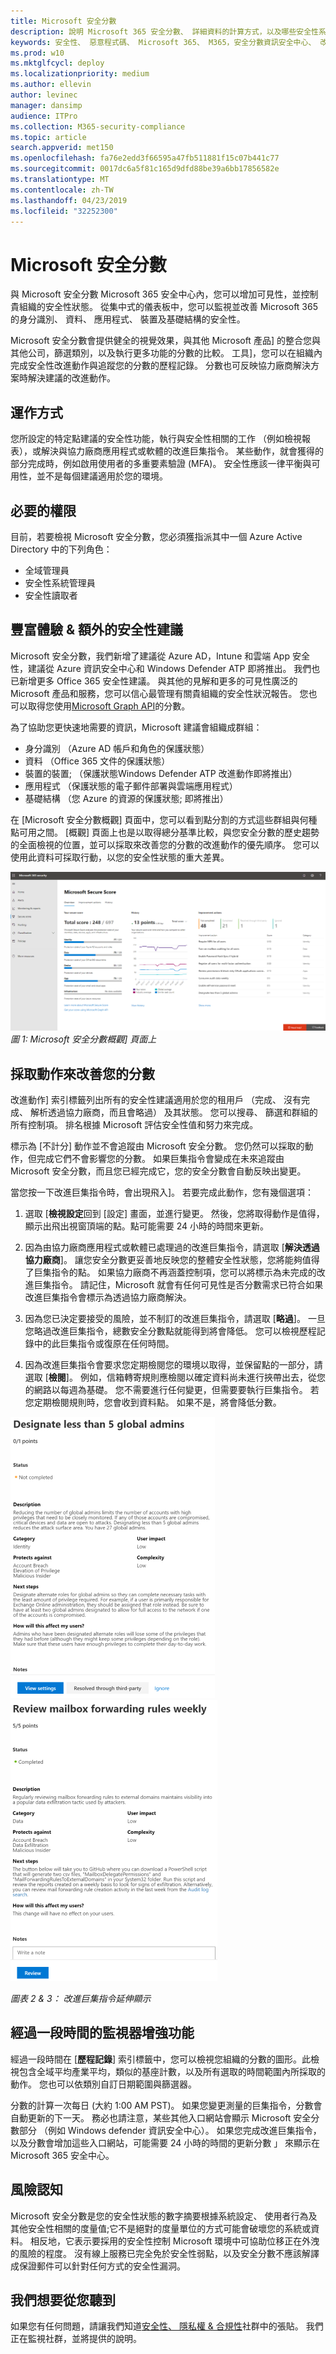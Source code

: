 ```yaml
---
title: Microsoft 安全分數
description: 說明 Microsoft 365 安全分數、 詳細資料的計算方式，以及哪些安全性系統管理員可以預期使用它。
keywords: 安全性、 惡意程式碼、 Microsoft 365、 M365，安全分數資訊安全中心、 改進動作
ms.prod: w10
ms.mktglfcycl: deploy
ms.localizationpriority: medium
ms.author: ellevin
author: levinec
manager: dansimp
audience: ITPro
ms.collection: M365-security-compliance
ms.topic: article
search.appverid: met150
ms.openlocfilehash: fa76e2edd3f66595a47fb511881f15c07b441c77
ms.sourcegitcommit: 0017dc6a5f81c165d9dfd88be39a6bb17856582e
ms.translationtype: MT
ms.contentlocale: zh-TW
ms.lasthandoff: 04/23/2019
ms.locfileid: "32252300"
---
```

# <a name="microsoft-secure-score"></a>Microsoft 安全分數

與 Microsoft 安全分數 Microsoft 365 安全中心內，您可以增加可見性，並控制貴組織的安全性狀態。 從集中式的儀表板中，您可以監視並改善 Microsoft 365 的身分識別、 資料、 應用程式、 裝置及基礎結構的安全性。

Microsoft 安全分數會提供健全的視覺效果，與其他 Microsoft 產品] 的整合您與其他公司，篩選類別，以及執行更多功能的分數的比較。 工具]，您可以在組織內完成安全性改進動作與追蹤您的分數的歷程記錄。 分數也可反映協力廠商解決方案時解決建議的改進動作。  

## <a name="how-it-works"></a>運作方式

您所設定的特定點建議的安全性功能，執行與安全性相關的工作 （例如檢視報表），或解決與協力廠商應用程式或軟體的改進巨集指令。 某些動作，就會獲得的部分完成時，例如啟用使用者的多重要素驗證 (MFA)。 安全性應該一律平衡與可用性，並不是每個建議適用於您的環境。

## <a name="required-permissions"></a>必要的權限

目前，若要檢視 Microsoft 安全分數，您必須獲指派其中一個 Azure Active Directory 中的下列角色：

* 全域管理員
* 安全性系統管理員
* 安全性讀取者

## <a name="rich-experiences--additional-security-recommendations"></a>豐富體驗 & 額外的安全性建議

Microsoft 安全分數，我們新增了建議從 Azure AD，Intune 和雲端 App 安全性，建議從 Azure 資訊安全中心和 Windows Defender ATP 即將推出。 我們也已新增更多 Office 365 安全性建議。 與其他的見解和更多的可見性廣泛的 Microsoft 產品和服務，您可以信心最管理有關貴組織的安全性狀況報告。 您也可以取得您使用[Microsoft Graph API](https://docs.microsoft.com/graph/api/resources/securescores?view=graph-rest-beta)的分數。

為了協助您更快速地需要的資訊，Microsoft 建議會組織成群組：

* 身分識別 （Azure AD 帳戶和角色的保護狀態）
* 資料 （Office 365 文件的保護狀態）
* 裝置的裝置; （保護狀態Windows Defender ATP 改進動作即將推出）
* 應用程式 （保護狀態的電子郵件部署與雲端應用程式）
* 基礎結構 （您 Azure 的資源的保護狀態; 即將推出）

在 [Microsoft 安全分數概觀] 頁面中，您可以看到點分割的方式這些群組與何種點可用之間。 [概觀] 頁面上也是以取得總分基準比較，與您安全分數的歷史趨勢的全面檢視的位置，並可以採取來改善您的分數的改進動作的優先順序。 您可以使用此資料可採取行動，以您的安全性狀態的重大差異。  

![M365 首頁](./media/secure-score/homepage-original.png)
*圖 1: Microsoft 安全分數概觀] 頁面上*

## <a name="take-action-to-improve-your-score"></a>採取動作來改善您的分數

改進動作] 索引標籤列出所有的安全性建議適用於您的租用戶 （完成、 沒有完成、 解析透過協力廠商，而且會略過） 及其狀態。 您可以搜尋、 篩選和群組的所有控制項。  排名根據 Microsoft 評估安全性值和努力來完成。

標示為 [不計分] 動作並不會追蹤由 Microsoft 安全分數。 您仍然可以採取的動作，但完成它們不會影響您的分數。 如果巨集指令會變成在未來追蹤由 Microsoft 安全分數，而且您已經完成它，您的安全分數會自動反映出變更。

當您按一下改進巨集指令時，會出現飛入]。 若要完成此動作，您有幾個選項：

1. 選取 [**檢視設定**回到 [設定] 畫面，並進行變更。 然後，您將取得動作是值得，顯示出飛出視窗頂端的點。點可能需要 24 小時的時間來更新。

2. 因為由協力廠商應用程式或軟體已處理過的改進巨集指令，請選取 [**解決透過協力廠商**]。 讓您安全分數更妥善地反映您的整體安全性狀態，您將能夠值得了巨集指令的點。 如果協力廠商不再涵蓋控制項，您可以將標示為未完成的改進巨集指令。 請記住，Microsoft 就會有任何可見性是否分數需求已符合如果改進巨集指令會標示為透過協力廠商解決。

3. 因為您已決定要接受的風險，並不制訂的改進巨集指令，請選取 [**略過**]。 一旦您略過改進巨集指令，總數安全分數點就能得到將會降低。 您可以檢視歷程記錄中的此巨集指令或復原在任何時間。

4. 因為改進巨集指令會要求您定期檢閱您的環境以取得，並保留點的一部分，請選取 [**檢閱**]。 例如，信箱轉寄規則應檢閱以確定資料尚未進行挾帶出去，從您的網路以每週為基礎。 您不需要進行任何變更，但需要要執行巨集指令。 若您定期檢閱規則時，您會收到資料點。 如果不是，將會降低分數。

![M365 首頁](./media/secure-score/secure-score1x450.png) ![M365 首頁](./media/secure-score/secure-score2x450.png)

*圖表 2 & 3： 改進巨集指令延伸顯示*

## <a name="monitor-improvements-over-time"></a>經過一段時間的監視器增強功能

經過一段時間在 [**歷程記錄**] 索引標籤中，您可以檢視您組織的分數的圖形。此檢視包含全域平均產業平均，類似的基座計數，以及所有選取的時間範圍內所採取的動作。 您也可以依類別自訂日期範圍與篩選器。

分數的計算一次每日 (大約 1:00 AM PST)。 如果您變更測量的巨集指令，分數會自動更新的下一天。 務必也請注意，某些其他入口網站會顯示 Microsoft 安全分數部分 （例如 Windows defender 資訊安全中心）。 如果您完成改進巨集指令，以及分數會增加這些入口網站，可能需要 24 小時的時間的更新分數 」 來顯示在 Microsoft 365 安全中心。  

## <a name="risk-awareness"></a>風險認知

Microsoft 安全分數是您的安全性狀態的數字摘要根據系統設定、 使用者行為及其他安全性相關的度量值;它不是絕對的度量單位的方式可能會破壞您的系統或資料。 相反地，它表示要採用的安全性控制 Microsoft 環境中可協助位移正在外洩的風險的程度。 沒有線上服務已完全免於安全性弱點，以及安全分數不應該解譯成保證郵件可以針對任何方式的安全性漏洞。

## <a name="we-want-to-hear-from-you"></a>我們想要從您聽到

如果您有任何問題，請讓我們知道[安全性、 隱私權 & 合規性](https://techcommunity.microsoft.com/t5/Security-Privacy-Compliance/bd-p/security_privacy)社群中的張貼。 我們正在監視社群，並將提供的說明。
